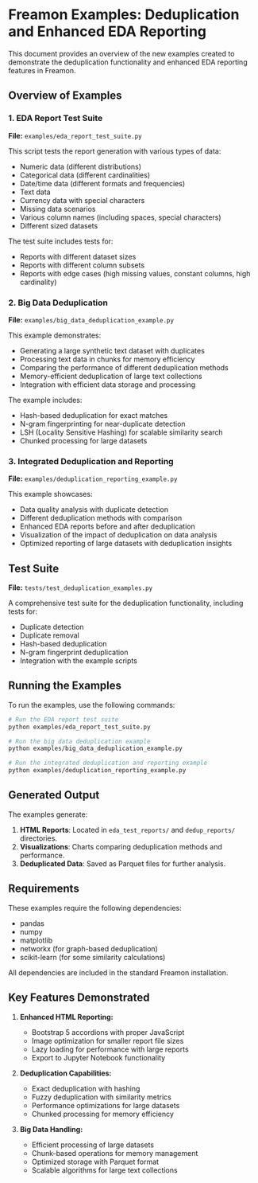 # Freamon Examples: Deduplication and Enhanced EDA Reporting

This document provides an overview of the new examples created to demonstrate the deduplication functionality and enhanced EDA reporting features in Freamon.

## Overview of Examples

### 1. EDA Report Test Suite
**File:** `examples/eda_report_test_suite.py`

This script tests the report generation with various types of data:
- Numeric data (different distributions)
- Categorical data (different cardinalities)
- Date/time data (different formats and frequencies)
- Text data
- Currency data with special characters
- Missing data scenarios
- Various column names (including spaces, special characters)
- Different sized datasets

The test suite includes tests for:
- Reports with different dataset sizes
- Reports with different column subsets
- Reports with edge cases (high missing values, constant columns, high cardinality)

### 2. Big Data Deduplication
**File:** `examples/big_data_deduplication_example.py`

This example demonstrates:
- Generating a large synthetic text dataset with duplicates
- Processing text data in chunks for memory efficiency
- Comparing the performance of different deduplication methods
- Memory-efficient deduplication of large text collections
- Integration with efficient data storage and processing

The example includes:
- Hash-based deduplication for exact matches
- N-gram fingerprinting for near-duplicate detection
- LSH (Locality Sensitive Hashing) for scalable similarity search
- Chunked processing for large datasets

### 3. Integrated Deduplication and Reporting
**File:** `examples/deduplication_reporting_example.py`

This example showcases:
- Data quality analysis with duplicate detection
- Different deduplication methods with comparison
- Enhanced EDA reports before and after deduplication
- Visualization of the impact of deduplication on data analysis
- Optimized reporting of large datasets with deduplication insights

## Test Suite
**File:** `tests/test_deduplication_examples.py`

A comprehensive test suite for the deduplication functionality, including tests for:
- Duplicate detection
- Duplicate removal
- Hash-based deduplication
- N-gram fingerprint deduplication
- Integration with the example scripts

## Running the Examples

To run the examples, use the following commands:

```bash
# Run the EDA report test suite
python examples/eda_report_test_suite.py

# Run the big data deduplication example
python examples/big_data_deduplication_example.py

# Run the integrated deduplication and reporting example
python examples/deduplication_reporting_example.py
```

## Generated Output

The examples generate:

1. **HTML Reports**: Located in `eda_test_reports/` and `dedup_reports/` directories.
2. **Visualizations**: Charts comparing deduplication methods and performance.
3. **Deduplicated Data**: Saved as Parquet files for further analysis.

## Requirements

These examples require the following dependencies:
- pandas
- numpy
- matplotlib
- networkx (for graph-based deduplication)
- scikit-learn (for some similarity calculations)

All dependencies are included in the standard Freamon installation.

## Key Features Demonstrated

1. **Enhanced HTML Reporting:**
   - Bootstrap 5 accordions with proper JavaScript
   - Image optimization for smaller report file sizes
   - Lazy loading for performance with large reports
   - Export to Jupyter Notebook functionality

2. **Deduplication Capabilities:**
   - Exact deduplication with hashing
   - Fuzzy deduplication with similarity metrics
   - Performance optimizations for large datasets
   - Chunked processing for memory efficiency

3. **Big Data Handling:**
   - Efficient processing of large datasets
   - Chunk-based operations for memory management
   - Optimized storage with Parquet format
   - Scalable algorithms for large text collections